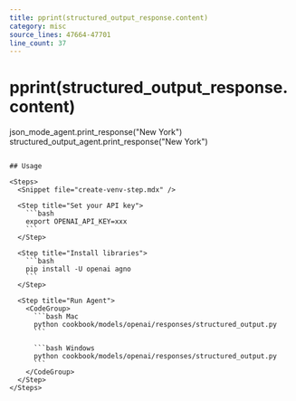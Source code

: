 ```yaml
---
title: pprint(structured_output_response.content)
category: misc
source_lines: 47664-47701
line_count: 37
---
```


# pprint(structured_output_response.content)

json_mode_agent.print_response("New York")
structured_output_agent.print_response("New York")
```

## Usage

<Steps>
  <Snippet file="create-venv-step.mdx" />

  <Step title="Set your API key">
    ```bash
    export OPENAI_API_KEY=xxx
    ```
  </Step>

  <Step title="Install libraries">
    ```bash
    pip install -U openai agno
    ```
  </Step>

  <Step title="Run Agent">
    <CodeGroup>
      ```bash Mac
      python cookbook/models/openai/responses/structured_output.py
      ```

      ```bash Windows
      python cookbook/models/openai/responses/structured_output.py
      ```
    </CodeGroup>
  </Step>
</Steps>


